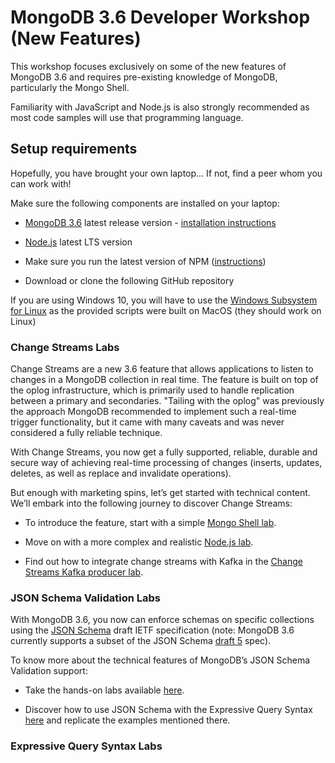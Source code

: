 # MongoDB 3.6 Developer Workshop (New Features)

This workshop focuses exclusively on some of the new features of MongoDB 3.6 and requires pre-existing knowledge of MongoDB, particularly the Mongo Shell. 

Familiarity with JavaScript and Node.js is also strongly recommended as most code samples will use that programming language.

## Setup requirements

Hopefully, you have brought your own laptop… If not, find a peer whom you can work with!

Make sure the following components are installed on your laptop:

* [MongoDB 3.6](https://www.mongodb.com/download-center#production) latest release version - [installation instructions](https://docs.mongodb.com/manual/installation/)

* [Node.js](https://nodejs.org/en/) latest LTS version

* Make sure you run the latest version of NPM ([instructions](https://docs.npmjs.com/getting-started/installing-node))

* Download or clone the following GitHub repository

If you are using Windows 10, you will have to use the [Windows Subsystem for Linux](https://docs.microsoft.com/en-us/windows/wsl/install-win10) as the provided scripts were built on MacOS (they should work on Linux)

### Change Streams Labs

Change Streams are a new 3.6 feature that allows applications to listen to changes in a MongoDB collection in real time. The feature is built on top of the oplog infrastructure, which is primarily used to handle replication between a primary and secondaries. "Tailing with the oplog" was previously the approach MongoDB recommended to implement such a real-time trigger functionality, but it came with many caveats and was never considered a fully reliable technique.

With Change Streams, you now get a fully supported, reliable, durable and secure way of achieving real-time processing of changes (inserts, updates, deletes, as well as replace and invalidate operations). 

But enough with marketing spins, let’s get started with technical content. We’ll embark into the following journey to discover Change Streams:

* To introduce the feature, start with a simple [Mongo Shell lab](https://github.com/rlondner/mongodb-3.6-workshop/tree/master/labs/change-streams/shell).

* Move on with a more complex and realistic [Node.js lab](https://github.com/rlondner/mongodb-3.6-workshop/tree/master/labs/change-streams/node).

* Find out how to integrate change streams with Kafka in the [Change Streams Kafka producer lab](https://github.com/rlondner/mongodb-3.6-workshop/tree/master/labs/kafka).

### JSON Schema Validation Labs

With MongoDB 3.6, you now can enforce schemas on specific collections using the [JSON Schema](http://json-schema.org/) draft IETF specification (note: MongoDB 3.6 currently supports a subset of the JSON Schema [draft 5](https://tools.ietf.org/html/draft-wright-json-schema-validation-00) spec).

To know more about the technical features of MongoDB’s JSON Schema Validation support: 

* Take the hands-on labs available [here](https://github.com/rlondner/mongodb-3.6-workshop/tree/master/labs/json-schema-validation).

* Discover how to use JSON Schema with the Expressive Query Syntax [here](https://www.mongodb.com/blog/post/mongodb-36-json-schema-validation-expressive-query-syntax) and replicate the examples mentioned there.

### Expressive Query Syntax Labs